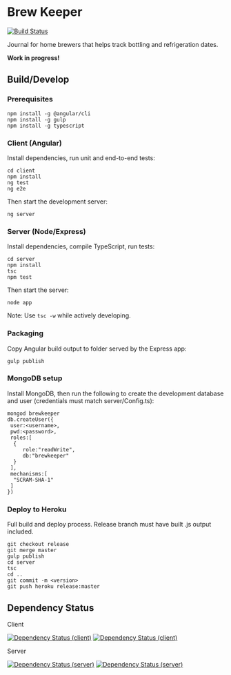 # Brew Keeper

[![Build Status](https://travis-ci.org/Cynicollision/BrewKeeper.svg?branch=master)](https://travis-ci.org/Cynicollision/BrewKeeper)

Journal for home brewers that helps track bottling and refrigeration dates.

**Work in progress!**

## Build/Develop
### Prerequisites
```
npm install -g @angular/cli
npm install -g gulp
npm install -g typescript
```
### Client (Angular)
Install dependencies, run unit and end-to-end tests:
```
cd client
npm install
ng test
ng e2e
```
Then start the development server:
```
ng server
```
### Server (Node/Express)
Install dependencies, compile TypeScript, run tests:
```
cd server
npm install
tsc
npm test
```
Then start the server:
```
node app
```
Note: Use `tsc -w` while actively developing.
### Packaging
Copy Angular build output to folder served by the Express app:
```
gulp publish
```
### MongoDB setup
Install MongoDB, then run the following to create the development database and user (credentials must match server/Config.ts):
```
mongod brewkeeper
db.createUser({  
 user:<username>,
 pwd:<password>,
 roles:[  
  {  
     role:"readWrite",
     db:"brewkeeper"
  }
 ],
 mechanisms:[  
  "SCRAM-SHA-1"
 ]
})
```
### Deploy to Heroku
Full build and deploy process. Release branch must have built .js output included.
```
git checkout release
git merge master
gulp publish
cd server
tsc
cd ..
git commit -m <version>
git push heroku release:master
```
## Dependency Status
Client 

[![Dependency Status (client)](https://david-dm.org/Cynicollision/BrewKeeper/status.svg?path=client)](https://david-dm.org/Cynicollision/BrewKeeper?path=client)
[![Dependency Status (client)](https://david-dm.org/Cynicollision/BrewKeeper/dev-status.svg?path=client)](https://david-dm.org/Cynicollision/BrewKeeper?path=client&type=dev)

Server

[![Dependency Status (server)](https://david-dm.org/Cynicollision/BrewKeeper/status.svg)](https://david-dm.org/Cynicollision/BrewKeeper?path=server)
[![Dependency Status (server)](https://david-dm.org/Cynicollision/BrewKeeper/dev-status.svg&type=dev)](https://david-dm.org/Cynicollision/BrewKeeper?path=server&type=dev)
